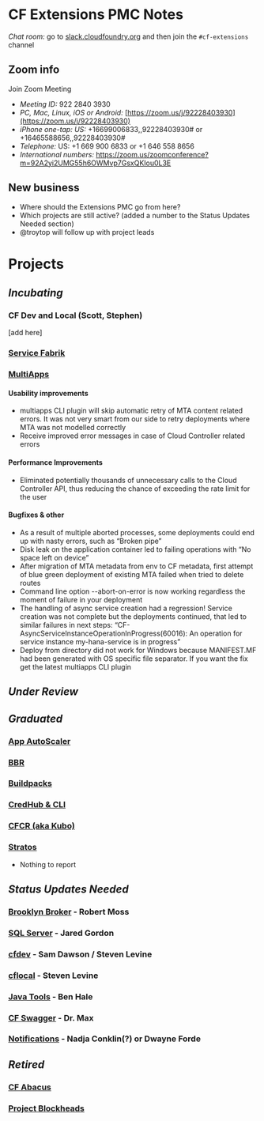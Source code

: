 # CF Extensions PMC Notes

*Chat room:* go to [slack.cloudfoundry.org](https://slack.cloudfoundry.org) and then join the `#cf-extensions` channel

## Zoom info

Join Zoom Meeting

- *Meeting ID:* 922 2840 3930
- *PC, Mac, Linux, iOS or Android:* [https://zoom.us/j/92228403930](https://zoom.us/j/92228403930)
- *iPhone one-tap: US:* +16699006833,,92228403930#  or +16465588656,,92228403930# 
- *Telephone:* US: +1 669 900 6833  or +1 646 558 8656 
- *International numbers:* https://zoom.us/zoomconference?m=92A2yi2UMG55h6OWMvp7GsxQKIou0L3E

## New business

- Where should the Extensions PMC go from here?
- Which projects are still active? (added a number to the Status Updates Needed section)
- @troytop will follow up with project leads 

# Projects

## _Incubating_

### CF Dev and Local (Scott, Stephen)

[add here]

### [Service Fabrik](https://github.com/cloudfoundry-incubator/service-fabrik-broker)

### [MultiApps](https://github.com/cloudfoundry-incubator/multiapps-cli-plugin)

#### Usability improvements

* multiapps CLI plugin will skip automatic retry of MTA content related errors. It was not very smart from our side to retry deployments where MTA was not modelled correctly
* Receive improved error messages in case of Cloud Controller related errors

#### Performance Improvements

* Eliminated potentially thousands of unnecessary calls to the Cloud Controller API, thus reducing the chance of exceeding the rate limit for the user

#### Bugfixes & other 

* As a result of multiple aborted processes, some deployments could end up with nasty errors, such as “Broken pipe”
* Disk leak on the application container led to failing operations with “No space left on device”
* After migration of MTA metadata from env to CF metadata, first attempt of blue green deployment of existing MTA failed when tried to delete routes
* Command line option --abort-on-error is now working regardless the moment of failure in your deployment
* The handling of async service creation had a regression! Service creation was not complete but the deployments continued, that led to similar failures in next steps:
“CF-AsyncServiceInstanceOperationInProgress(60016): An operation for service instance my-hana-service is in progress”
* Deploy from directory did not work for Windows because MANIFEST.MF had been generated with OS specific file separator. If you want the fix get the latest multiapps CLI plugin

## _Under Review_

## _Graduated_

### [App AutoScaler](https://github.com/cloudfoundry/app-autoscaler)
### [BBR](https://github.com/cloudfoundry-incubator/bosh-backup-and-restore)
### [Buildpacks](https://buildpacks.io/)
### [CredHub & CLI](https://github.com/cloudfoundry-incubator/credhub)
### [CFCR (aka Kubo)](https://github.com/cloudfoundry-incubator/cfcr-home)
### [Stratos](https://github.com/cloudfoundry/stratos)

* Nothing to report

## _Status Updates Needed_

### [Brooklyn Broker](https://github.com/cloudfoundry-incubator/apache-brooklyn-service-broker) - Robert Moss
### [SQL Server](https://github.com/cloudfoundry-incubator/mssql-server-broker) - Jared Gordon
### [cfdev](https://github.com/cloudfoundry-incubator/cfdev) - Sam Dawson / Steven Levine
### [cflocal](https://github.com/cloudfoundry-incubator/cflocal) - Steven Levine
### [Java Tools](https://github.com/cloudfoundry/cf-java-client) - Ben Hale
### [CF Swagger](https://github.com/cloudfoundry-incubator/cf-swagger) - Dr. Max
### [Notifications](https://github.com/cloudfoundry-incubator/notifications) - Nadja Conklin(?) or Dwayne Forde

## _Retired_

### [CF Abacus](https://github.com/cloudfoundry-incubator/cf-abacus)
### [Project Blockheads](https://github.com/cloudfoundry-incubator/blockhead)

